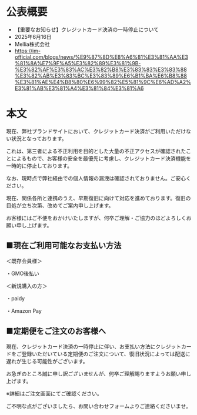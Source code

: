# 公表概要
- 【重要なお知らせ】クレジットカード決済の一時停止について
- 2025年6月16日
- Mellia株式会社
- https://im-official.com/blogs/news/%E9%87%8D%E8%A6%81%E3%81%AA%E3%81%8A%E7%9F%A5%E3%82%89%E3%81%9B-%E3%82%AF%E3%83%AC%E3%82%B8%E3%83%83%E3%83%88%E3%82%AB%E3%83%BC%E3%83%89%E6%B1%BA%E6%B8%88%E3%81%AE%E4%B8%80%E6%99%82%E5%81%9C%E6%AD%A2%E3%81%AB%E3%81%A4%E3%81%84%E3%81%A6

# 本文
現在、弊社ブランドサイトにおいて、クレジットカード決済がご利用いただけない状況となっております。

 

これは、第三者による不正利用を目的とした大量の不正アクセスが確認されたことによるもので、お客様の安全を最優先に考慮し、クレジットカード決済機能を一時的に停止しております。

 

なお、現時点で弊社経由での個人情報の漏洩は確認されておりません。ご安心ください。

 

現在、関係各所と連携のうえ、早期復旧に向けて対応を進めております。復旧の目処が立ち次第、改めてご案内申し上げます。

お客様にはご不便をおかけいたしますが、何卒ご理解・ご協力のほどよろしくお願い申し上げます。

 

## ■現在ご利用可能なお支払い方法

＜既存会員様＞

 ・GMO後払い

＜新規購入の方＞

 ・paidy

 ・Amazon Pay



## ■定期便をご注文のお客様へ

現在、クレジットカード決済の一時停止に伴い、お支払い方法にクレジットカードをご登録いただいている定期便のご注文について、復旧状況によっては配送に遅れが生じる可能性がございます。

 

お急ぎのところ誠に申し訳ございませんが、何卒ご理解賜りますようお願い申し上げます。

 ※詳細はご注文画面にてご確認ください。

 

ご不明な点がございましたら、お問い合わせフォームよりご連絡くださいませ。
